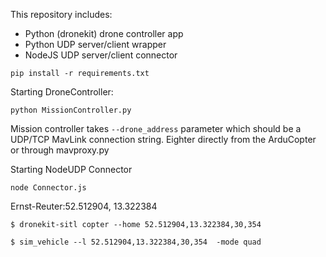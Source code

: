 


This repository includes:
- Python (dronekit) drone controller app
- Python UDP server/client wrapper
- NodeJS UDP server/client connector

```
pip install -r requirements.txt
```
Starting DroneController:

``` python MissionController.py  ```

Mission controller takes ```--drone_address``` parameter which should be a UDP/TCP MavLink connection string. Eighter directly from the ArduCopter or through mavproxy.py


Starting NodeUDP Connector

``` node Connector.js ```


Ernst-Reuter:52.512904, 13.322384


```$ dronekit-sitl copter --home 52.512904,13.322384,30,354  ```

```$ sim_vehicle --l 52.512904,13.322384,30,354  -mode quad```

